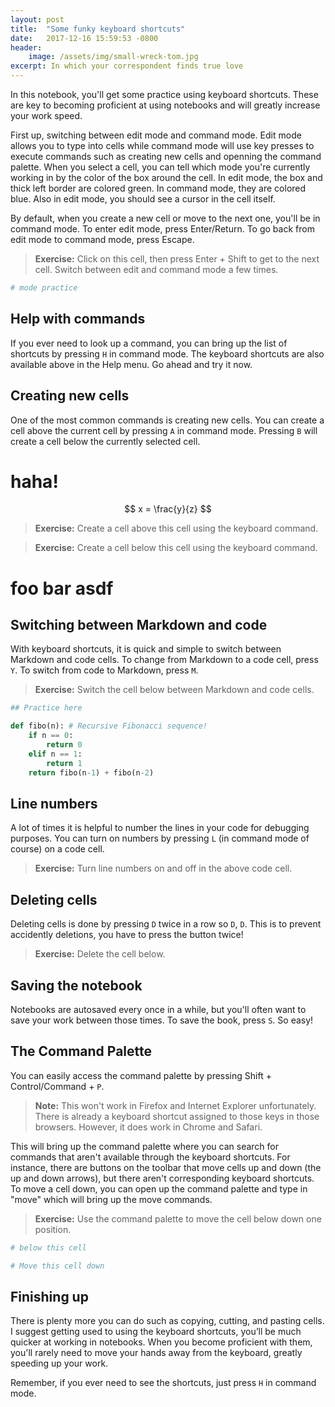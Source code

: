 ```yaml
---
layout: post
title:  "Some funky keyboard shortcuts"
date:   2017-12-16 15:59:53 -0800
header:
    image: /assets/img/small-wreck-tom.jpg
excerpt: In which your correspondent finds true love
---
```

In this notebook, you'll get some practice using keyboard shortcuts. These are key to becoming proficient at using notebooks and will greatly increase your work speed.

First up, switching between edit mode and command mode. Edit mode allows you to type into cells while command mode will use key presses to execute commands such as creating new cells and openning the command palette. When you select a cell, you can tell which mode you're currently working in by the color of the box around the cell. In edit mode, the box and thick left border are colored green. In command mode, they are colored blue. Also in edit mode, you should see a cursor in the cell itself.

By default, when you create a new cell or move to the next one, you'll be in command mode. To enter edit mode, press Enter/Return. To go back from edit mode to command mode, press Escape.

> **Exercise:** Click on this cell, then press Enter + Shift to get to the next cell. Switch between edit and command mode a few times.


```python
# mode practice
```

## Help with commands

If you ever need to look up a command, you can bring up the list of shortcuts by pressing `H` in command mode. The keyboard shortcuts are also available above in the Help menu. Go ahead and try it now.

## Creating new cells

One of the most common commands is creating new cells. You can create a cell above the current cell by pressing `A` in command mode. Pressing `B` will create a cell below the currently selected cell.

# haha!

$$
x = \frac{y}{z}
$$

> **Exercise:** Create a cell above this cell using the keyboard command.

> **Exercise:** Create a cell below this cell using the keyboard command.

# foo bar asdf

## Switching between Markdown and code

With keyboard shortcuts, it is quick and simple to switch between Markdown and code cells. To change from Markdown to a code cell, press `Y`. To switch from code to Markdown, press `M`.

> **Exercise:** Switch the cell below between Markdown and code cells.


```python
## Practice here

def fibo(n): # Recursive Fibonacci sequence!
    if n == 0:
        return 0
    elif n == 1:
        return 1
    return fibo(n-1) + fibo(n-2)

```

## Line numbers

A lot of times it is helpful to number the lines in your code for debugging purposes. You can turn on numbers by  pressing `L` (in command mode of course) on a code cell.

> **Exercise:** Turn line numbers on and off in the above code cell.

## Deleting cells

Deleting cells is done by pressing `D` twice in a row so `D`, `D`. This is to prevent accidently deletions, you have to press the button twice!

> **Exercise:** Delete the cell below.

## Saving the notebook

Notebooks are autosaved every once in a while, but you'll often want to save your work between those times. To save the book, press `S`. So easy!

## The Command Palette

You can easily access the command palette by pressing Shift + Control/Command + `P`. 

> **Note:** This won't work in Firefox and Internet Explorer unfortunately. There is already a keyboard shortcut assigned to those keys in those browsers. However, it does work in Chrome and Safari.

This will bring up the command palette where you can search for commands that aren't available through the keyboard shortcuts. For instance, there are buttons on the toolbar that move cells up and down (the up and down arrows), but there aren't corresponding keyboard shortcuts. To move a cell down, you can open up the command palette and type in "move" which will bring up the move commands.

> **Exercise:** Use the command palette to move the cell below down one position.


```python
# below this cell
```


```python
# Move this cell down
```

## Finishing up

There is plenty more you can do such as copying, cutting, and pasting cells. I suggest getting used to using the keyboard shortcuts, you’ll be much quicker at working in notebooks. When you become proficient with them, you'll rarely need to move your hands away from the keyboard, greatly speeding up your work.

Remember, if you ever need to see the shortcuts, just press `H` in command mode.

